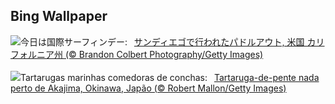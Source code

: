 ## Bing Wallpaper
![](https://www.bing.com/th?id=OHR.SurfSanDiego_JA-JP5997733489_UHD.jpg&w=1000)今日は国際サーフィンデー:&nbsp;&ensp;[サンディエゴで行われたパドルアウト, 米国 カリフォルニア州 (© Brandon Colbert Photography/Getty Images)](https://www.bing.com/th?id=OHR.SurfSanDiego_JA-JP5997733489_UHD.jpg)
<br><br/>
![](https://www.bing.com/th?id=OHR.HawksbillTurtle_PT-BR9425456104_UHD.jpg&w=1000)Tartarugas marinhas comedoras de conchas:&nbsp;&ensp;[Tartaruga-de-pente nada perto de Akajima, Okinawa, Japão (© Robert Mallon/Getty Images)](https://www.bing.com/th?id=OHR.HawksbillTurtle_PT-BR9425456104_UHD.jpg)
<br><br/>
